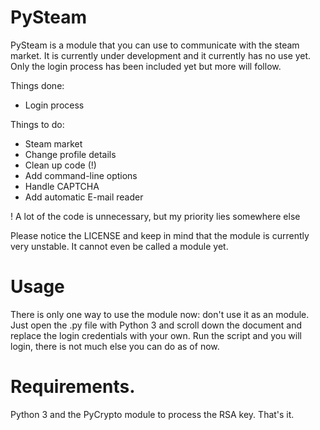 # PySteam

PySteam is a module that you can use to communicate with the steam market. It is currently under development and it currently has no use yet. Only the login process has been included yet but more will follow.

Things done:
- Login process

Things to do:
- Steam market
- Change profile details
- Clean up code (!)
- Add command-line options
- Handle CAPTCHA
- Add automatic E-mail reader

! A lot of the code is unnecessary, but my priority lies somewhere else

Please notice the LICENSE and keep in mind that the module is currently very unstable. It cannot even be called a module yet.

# Usage

There is only one way to use the module now: don't use it as an module. Just open the .py file with Python 3 and scroll down the document and replace the login credentials with your own. Run the script and you will login, there is not much else you can do as of now.

# Requirements.

Python 3 and the PyCrypto module to process the RSA key. That's it.
